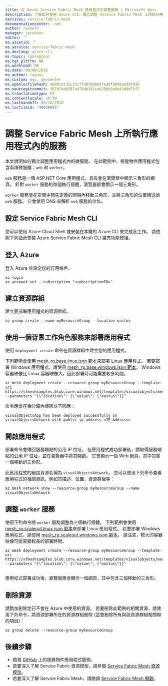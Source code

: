 ```yaml
---
title: 在 Azure Service Fabric Mesh 應用程式中調整服務 | Microsoft Docs
description: 了解如何使用 Azure CLI，獨立調整 Service Fabric Mesh 上所執行應用程式內的服務。
services: service-fabric-mesh
documentationcenter: .net
author: rwike77
manager: jeconnoc
editor: ''
ms.assetid: ''
ms.service: service-fabric-mesh
ms.devlang: azure-cli
ms.topic: conceptual
ms.tgt_pltfrm: NA
ms.workload: NA
ms.date: 08/08/2018
ms.author: ryanwi
ms.custom: mvc, devcenter
ms.openlocfilehash: e68bcd135c33c7fd83908b8fed0fd098a698fd36
ms.sourcegitcommit: 387d7edd387a478db181ca639db8a8e43d0d75f7
ms.translationtype: HT
ms.contentlocale: zh-TW
ms.lasthandoff: 08/10/2018
ms.locfileid: "40038045"
---
```

# <a name="scale-services-within-an-application-running-on-service-fabric-mesh"></a>調整 Service Fabric Mesh 上所執行應用程式內的服務

本文說明如何獨立調整應用程式內的微服務。 在此範例中，視覺物件應用程式包含兩項微服務：`web` 和 `worker`。

`web` 服務是一個 ASP.NET Core 應用程式，具有會在瀏覽器中顯示三角形的網頁。 針對 `worker` 服務的每個執行個體，瀏覽器都會顯示一個三角形。

`worker` 服務會在空間中預先定義的間隔內移動三角形，並將三角形的位置傳送給 `web` 服務。 它會使用 DNS 來解析 `web` 服務的位址。

## <a name="set-up-service-fabric-mesh-cli"></a>設定 Service Fabric Mesh CLI

您可以使用 Azure Cloud Shell 或安裝在本機的 Azure CLI 來完成此工作。 請依照下列[指示](service-fabric-mesh-howto-setup-cli.md)安裝 Azure Service Fabric Mesh CLI 擴充功能模組。

## <a name="sign-in-to-azure"></a>登入 Azure

登入 Azure 並設定您的訂用帳戶。

```azurecli-interactive
az login
az account set --subscription "<subscriptionID>"
```

## <a name="create-resource-group"></a>建立資源群組

建立要部署應用程式的資源群組。

```azurecli-interactive
az group create --name myResourceGroup --location eastus 
```

## <a name="deploy-the-application-with-one-worker-service"></a>使用一個背景工作角色服務來部署應用程式

使用 `deployment create` 命令在資源群組中建立您的應用程式。

下列範例會使用 [mesh_rp.base.linux.json 範本](https://sfmeshsamples.blob.core.windows.net/templates/visualobjects/mesh_rp.base.linux.json)來部署 Linux 應用程式。 若要部署 Windows 應用程式，請使用 [mesh_rp.base.windows.json 範本](https://sfmeshsamples.blob.core.windows.net/templates/visualobjects/mesh_rp.base.windows.json)。 Windows 容器映像比 Linux 容器映像大，因此部署時可能需要較多時間。

```azurecli-interactive
az mesh deployment create --resource-group myResourceGroup --template-uri https://sfmeshsamples.blob.core.windows.net/templates/visualobjects/mesh_rp.base.linux.json --parameters "{\"location\": {\"value\": \"eastus\"}}"
```

命令應會在幾分鐘內傳回以下回應：

`visualObjectsApp has been deployed successfully on visualObjectsNetwork with public ip address <IP Address>` 

## <a name="open-the-application"></a>開啟應用程式

部署命令會傳回服務端點的公用 IP 位址。 在應用程式成功部署後，請取得服務端點的公用 IP 位址，並在瀏覽器中將其開啟。 它會顯示一個 Web 網頁，其中包含一個移動的三角形。

此應用程式的網路資源名稱為 `visualObjectsNetwork`。 您可以使用下列命令查看應用程式的相關資訊，例如其描述、位置、資源群組等：

```azurecli-interactive
az mesh network show --resource-group myResourceGroup --name visualObjectsNetwork
```

## <a name="scale-worker-service"></a>調整 `worker` 服務

使用下列命令將 `worker` 服務調整為三個執行個體。 下列範例會使用 [mesh_rp.scaleout.linux.json 範本](https://sfmeshsamples.blob.core.windows.net/templates/visualobjects/mesh_rp.scaleout.linux.json)來部署 Linux 應用程式。 若要部署 Windows 應用程式，請使用 [mesh_rp.scaleout.windows.json 範本](https://sfmeshsamples.blob.core.windows.net/templates/visualobjects/mesh_rp.scaleout.windows.json)。 請注意，較大的容器映像可能需要較長的部署時間。

```azurecli-interactive
az mesh deployment create --resource-group myResourceGroup --template-uri https://sfmeshsamples.blob.core.windows.net/templates/visualobjects/mesh_rp.scaleout.linux.json --parameters "{\"location\": {\"value\": \"eastus\"}}"
  
```

應用程式部署成功後，瀏覽器應會顯示一個網頁，其中包含三個移動的三角形。

## <a name="delete-the-resources"></a>刪除資源

請勤加刪除您已不會在 Azure 中使用的資源。 若要刪除此範例的相關資源，請使用下列命令，將資源部署所在的資源群組刪除 (這會刪除所有與該資源群組相關聯的項目)：

```azurecli-interactive
az group delete --resource-group myResourceGroup
```

## <a name="next-steps"></a>後續步驟

- 檢視 [GitHub](https://github.com/Azure-Samples/service-fabric-mesh/tree/master/src/visualobjects) 上的視覺物件應用程式範例。
- 若要深入了解 Service Fabric 資源模型，請參閱 [Service Fabric Mesh 資源模型](service-fabric-mesh-service-fabric-resources.md)。
- 若要深入了解 Service Fabric Mesh，請閱讀 [Service Fabric Mesh 概觀](service-fabric-mesh-overview.md)。